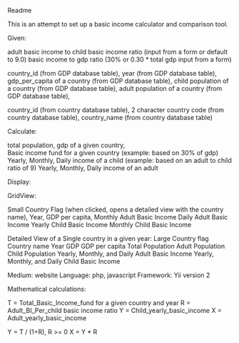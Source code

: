 Readme

This is an attempt to set up a basic income calculator and comparison tool.

Given:

adult basic income to child basic income ratio (input from a form or default to 9.0)
basic income to gdp ratio (30% or 0.30 * total gdp input from a form)

country_id                    (from GDP database table),
year                          (from GDP database table),
gdp_per_capita of a country   (from GDP database table),
child population of a country (from GDP database table),
adult population of a country (from GDP database table),

country_id               (from country database table),
2 character country code (from country database table), 
country_name             (from country database table)

Calculate:

total population,
gdp of a given country,               
Basic income fund for a given country    (example: based on 30% of gdp)                  
Yearly, Monthly, Daily income of a child (example: based on an adult to child ratio of 9)
Yearly, Monthly, Daily income of an adult

Display:

GridView:

Small Country Flag (when clicked, opens a detailed view with the country name),
Year,
GDP per capita,
Monthly Adult Basic Income
Daily Adult Basic Income
Yearly Child Basic Income
Monthly Child Basic Income

Detailed View of a Single country in a given year:
Large Country flag
Country name
Year
GDP
GDP per capita
Total Population
Adult Population
Child Population
Yearly, Monthly, and Daily Adult Basic Income
Yearly, Monthly, and Daily Child Basic Income

Medium:    website
Language:  php, javascript
Framework: Yii version 2

Mathematical calculations:

T = Total_Basic_Income_fund for a given country and year
R = Adult_BI_Per_child basic income ratio
Y = Child_yearly_basic_income
X = Adult_yearly_basic_income

Y = T / (1+R), R >= 0
X = Y * R
